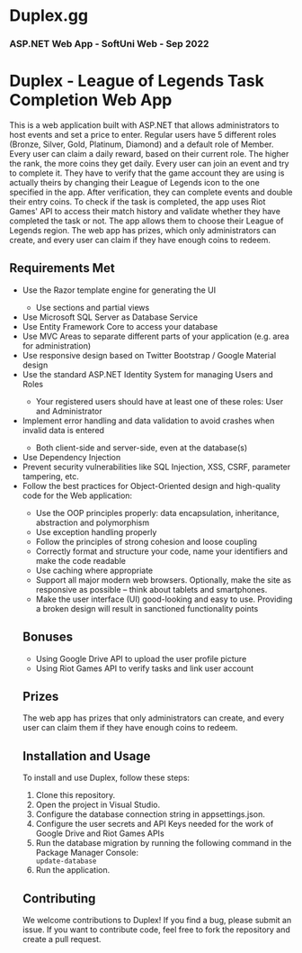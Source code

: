 <h1>Duplex.gg</h1>
<h3>ASP.NET Web App - SoftUni Web - Sep 2022</h3>


<h1>Duplex - League of Legends Task Completion Web App</h1>
    <p>This is a web application built with ASP.NET that allows administrators to host events and set a price to enter. Regular users have 5 different roles (Bronze, Silver, Gold, Platinum, Diamond) and a default role of Member. Every user can claim a daily reward, based on their current role. The higher the rank, the more coins they get daily. Every user can join an event and try to complete it. They have to verify that the game account they are using is actually theirs by changing their League of Legends icon to the one specified in the app. After verification, they can complete events and double their entry coins. To check if the task is completed, the app uses Riot Games' API to access their match history and validate whether they have completed the task or not. The app allows them to choose their League of Legends region. The web app has prizes, which only administrators can create, and every user can claim if they have enough coins to redeem.</p>

   <h2>Requirements Met</h2>
   <ul>
       <li>Use the Razor template engine for generating the UI</li>
       <ul>
           <li>Use sections and partial views</li>
       </ul>
        <li>Use Microsoft SQL Server as Database Service</li>
        <li>Use Entity Framework Core to access your database</li>
        <li>Use MVC Areas to separate different parts of your application (e.g. area for administration)</li>
        <li>Use responsive design based on Twitter Bootstrap / Google Material design</li>
        <li>Use the standard ASP.NET Identity System for managing Users and Roles</li>
        <ul>
            <li>Your registered users should have at least one of these roles: User and Administrator</li>
        </ul>
        <li>Implement error handling and data validation to avoid crashes when invalid data is entered</li>
        <ul>
            <li>Both client-side and server-side, even at the database(s)</li>
        </ul>
        <li>Use Dependency Injection</li>
        <li>Prevent security vulnerabilities like SQL Injection, XSS, CSRF, parameter tampering, etc.</li>
        <li>Follow the best practices for Object-Oriented design and high-quality code for the Web application:</li>
        <ul>
            <li>Use the OOP principles properly: data encapsulation, inheritance, abstraction and polymorphism</li>
            <li>Use exception handling properly</li>
            <li>Follow the principles of strong cohesion and loose coupling</li>
            <li>Correctly format and structure your code, name your identifiers and make the code readable</li>
            <li>Use caching where appropriate</li>
            <li>Support all major modern web browsers. Optionally, make the site as responsive as possible – think about tablets and smartphones.</li>
            <li>Make the user interface (UI) good-looking and easy to use. Providing a broken design will result in sanctioned functionality points</li>
        </ul>

   <h2> Bonuses </h2>
   <ul>
       <li>Using Google Drive API to upload the user profile picture</li>
       <li>Using Riot Games API to verify tasks and link user account</li>
   </ul>

   <h2>Prizes</h2>
   <p>The web app has prizes that only administrators can create, and every user can claim them if they have enough coins to redeem.</p>
    
   <h2>Installation and Usage</h2>
   <p>To install and use Duplex, follow these steps:</p>
   <ol>
       <li>Clone this repository.</li>
       <li>Open the project in Visual Studio.</li>
       <li>Configure the database connection string in appsettings.json.</li>
       <li>Configure the user secrets and API Keys needed for the work of Google Drive and Riot Games APIs</li>
       <li>Run the database migration by running the following command in the Package Manager Console:</li>
       <code>update-database</code>
       <li>Run the application.</li>
   </ol>
    
   <h2>Contributing</h2>
   <p>We welcome contributions to Duplex! If you find a bug, please submit an issue. If you want to contribute code, feel free to fork the repository and create a pull request.</p>
